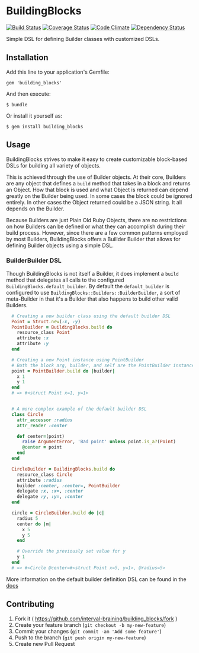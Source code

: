 # BuildingBlocks
[![Build Status](https://travis-ci.org/interval-braining/building_blocks.png)](https://travis-ci.org/interval-braining/building_blocks)
[![Coverage Status](https://coveralls.io/repos/interval-braining/building_blocks/badge.png)](https://coveralls.io/r/interval-braining/building_blocks)
[![Code Climate](https://codeclimate.com/github/interval-braining/building_blocks.png)](https://codeclimate.com/github/interval-braining/building_blocks)
[![Dependency Status](https://gemnasium.com/interval-braining/building_blocks.png)](https://gemnasium.com/interval-braining/building_blocks)

Simple DSL for defining Builder classes with customized DSLs.

## Installation

Add this line to your application's Gemfile:

    gem 'building_blocks'

And then execute:

    $ bundle

Or install it yourself as:

    $ gem install building_blocks

## Usage

BuildingBlocks strives to make it easy to create customizable block-based DSLs
for building all variety of objects.

This is achieved through the use of Builder objects. At their core, Builders are
any object that defines a `build` method that takes in a block and returns an
Object. How that block is used and what Object is returned can depend greatly on
the Builder being used. In some cases the block could be ignored entirely. In
other cases the Object returned could be a JSON string. It all depends on the
Builder.

Because Builders are just Plain Old Ruby Objects, there are no restrictions on
how Builders can be defined or what they can accomplish during their build
process. However, since there are a few common patterns employed by most
Builders, BuildingBlocks offers a Buillder Builder that allows for defining
Builder objects using a simple DSL.

### BuilderBuilder DSL
Though BuildingBlocks is not itself a Builder, it does implement a `build`
method that delegates all calls to the configured
`BuildingBlocks.default_builder`. By default the `default_builder` is configured
to use `BuildingBlocks::Builders::BuilderBuilder`, a sort of meta-Builder in that
it's a Builder that also happens to build other valid Builders.

```ruby
  # Creating a new builder class using the default builder DSL
  Point = Struct.new(:x, :y)
  PointBuilder = BuildingBlocks.build do
    resource_class Point
    attribute :x
    attribute :y
  end

  # Creating a new Point instance using PointBuilder
  # Both the block arg, builder, and self are the PointBuilder instance
  point = PointBuilder.build do |builder|
    x 1
    y 1
  end
  # => #<struct Point x=1, y=1>


  # A more complex example of the default builder DSL
  class Circle
    attr_accessor :radius
    attr_reader :center

    def center=(point)
      raise ArgumentError, 'Bad point' unless point.is_a?(Point)
      @center = point
    end
  end

  CircleBuilder = BuildingBlocks.build do
    resource_class Circle
    attribute :radius
    builder :center, :center=, PointBuilder
    delegate :x, :x=, :center
    delegate :y, :y=, :center
  end

  circle = CircleBuilder.build do |c|
    radius 5
    center do |m|
      x 5
      y 5
    end

    # Override the previously set value for y
    y 1
  end
  # => #<Circle @center=#<struct Point x=5, y=1>, @radius=5>
```

More information on the default builder definition DSL can be found in the
[docs](http://rubydoc.info/gems/building_blocks/0.0.1/frames)

## Contributing

1. Fork it ( https://github.com/interval-braining/building_blocks/fork )
2. Create your feature branch (`git checkout -b my-new-feature`)
3. Commit your changes (`git commit -am 'Add some feature'`)
4. Push to the branch (`git push origin my-new-feature`)
5. Create new Pull Request

